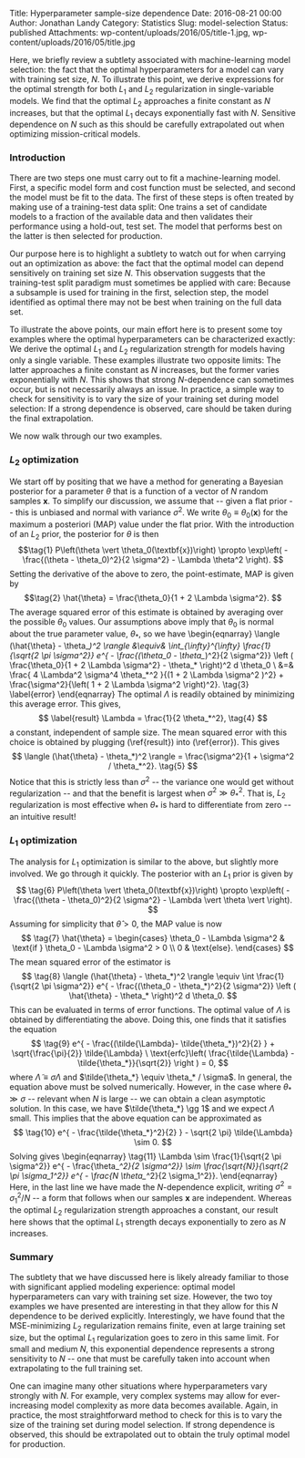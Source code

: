 Title: Hyperparameter sample-size dependence
Date: 2016-08-21 00:00
Author: Jonathan Landy
Category: Statistics
Slug: model-selection
Status: published
Attachments: wp-content/uploads/2016/05/title-1.jpg, wp-content/uploads/2016/05/title.jpg

Here, we briefly review a subtlety associated with machine-learning model selection: the fact that the optimal hyperparameters for a model can vary with training set size, $N.$ To illustrate this point, we derive expressions for the optimal strength for both $L_1$ and $L_2$ regularization in single-variable models. We find that the optimal $L_2$ approaches a finite constant as $N$ increases, but that the optimal $L_1$ decays exponentially fast with $N.$ Sensitive dependence on $N$ such as this should be carefully extrapolated out when optimizing mission-critical models.





### Introduction

There are two steps one must carry out to fit a machine-learning model. First, a specific model form and cost function must be selected, and second the model must be fit to the data. The first of these steps is often treated by making use of a training-test data split: One trains a set of candidate models to a fraction of the available data and then validates their performance using a hold-out, test set. The model that performs best on the latter is then selected for production.

Our purpose here is to highlight a subtlety to watch out for when carrying out an optimization as above: the fact that the optimal model can depend sensitively on training set size $N$. This observation suggests that the training-test split paradigm must sometimes be applied with care: Because a subsample is used for training in the first, selection step, the model identified as optimal there may not be best when training on the full data set.

To illustrate the above points, our main effort here is to present some toy examples where the optimal hyperparameters can be characterized exactly: We derive the optimal $L_1$ and $L_2$ regularization strength for models having only a single variable. These examples illustrate two opposite limits: The latter approaches a finite constant as $N$ increases, but the former varies exponentially with $N$. This shows that strong $N$-dependence can sometimes occur, but is not necessarily always an issue. In practice, a simple way to check for sensitivity is to vary the size of your training set during model selection: If a strong dependence is observed, care should be taken during the final extrapolation.

We now walk through our two examples.

### $L_2$ optimization

We start off by positing that we have a method for generating a Bayesian posterior for a parameter $\theta$ that is a function of a vector of $N$ random samples $\textbf{x}$. To simplify our discussion, we assume that -- given a flat prior -- this is unbiased and normal with variance $\sigma^2$. We write $\theta_0 \equiv \theta_0(\textbf{x})$ for the maximum a posteriori (MAP) value under the flat prior. With the introduction of an $L_2$ prior, the posterior for $\theta$ is then
$$\tag{1}
P\left(\theta \vert \theta_0(\textbf{x})\right) \propto \exp\left( - \frac{(\theta - \theta_0)^2}{2 \sigma^2} - \Lambda \theta^2 \right).
$$
Setting the derivative of the above to zero, the point-estimate, MAP is given by
$$\tag{2}
\hat{\theta} = \frac{\theta_0}{1 + 2 \Lambda \sigma^2}.
$$
The average squared error of this estimate is obtained by averaging over the possible $\theta_0$ values. Our assumptions above imply that $\theta_0$ is normal about the true parameter value, $\theta_*$, so we have
\begin{eqnarray}
\langle (\hat{\theta} - \theta_*)^2 \rangle &\equiv& \int_{\infty}^{\infty} \frac{1}{\sqrt{2 \pi \sigma^2}}
e^{ - \frac{(\theta_0 - \theta_*)^2}{2 \sigma^2}} \left ( \frac{\theta_0}{1 + 2 \Lambda \sigma^2} - \theta_* \right)^2 d \theta_0 \\
&=& \frac{ 4 \Lambda^2 \sigma^4 \theta_*^2 }{(1 + 2 \Lambda \sigma^2 )^2} + \frac{\sigma^2}{\left( 1 + 2 \Lambda \sigma^2 \right)^2}. \tag{3} \label{error}
\end{eqnarray}
The optimal $\Lambda$ is readily obtained by minimizing this average error. This gives,
$$ \label{result}
\Lambda = \frac{1}{2 \theta_*^2}, \tag{4}
$$
a constant, independent of sample size. The mean squared error with this choice is obtained by plugging (\ref{result}) into (\ref{error}). This gives
$$
\langle (\hat{\theta} - \theta_*)^2 \rangle = \frac{\sigma^2}{1 + \sigma^2 / \theta_*^2}. \tag{5}
$$
Notice that this is strictly less than $\sigma^2$ -- the variance one would get without regularization -- and that the benefit is largest when $\sigma^2 \gg \theta_*^2$. That is, $L_2$ regularization is most effective when $\theta_*$ is hard to differentiate from zero -- an intuitive result!

### $L_1$ optimization

The analysis for $L_1$ optimization is similar to the above, but slightly more involved. We go through it quickly. The posterior with an $L_1$ prior is given by
$$ \tag{6}
P\left(\theta \vert \theta_0(\textbf{x})\right) \propto \exp\left( - \frac{(\theta - \theta_0)^2}{2 \sigma^2} - \Lambda \vert \theta \vert \right).
$$
Assuming for simplicity that $\hat{\theta} > 0$, the MAP value is now
$$ \tag{7}
\hat{\theta} = \begin{cases}
\theta_0 - \Lambda \sigma^2 & \text{if } \theta_0 - \Lambda \sigma^2 > 0 \\
0 & \text{else}.
\end{cases}
$$
The mean squared error of the estimator is
$$ \tag{8}
\langle (\hat{\theta} - \theta_*)^2 \rangle \equiv \int \frac{1}{\sqrt{2 \pi \sigma^2}}
e^{ - \frac{(\theta_0 - \theta_*)^2}{2 \sigma^2}} \left ( \hat{\theta} - \theta_* \right)^2 d \theta_0.
$$
This can be evaluated in terms of error functions. The optimal value of $\Lambda$ is obtained by differentiating the above. Doing this, one finds that it satisfies the equation
$$ \tag{9}
e^{ - \frac{(\tilde{\Lambda}- \tilde{\theta_*})^2}{2} } + \sqrt{\frac{\pi}{2}} \tilde{\Lambda} \ \text{erfc}\left( \frac{\tilde{\Lambda} - \tilde{\theta_*}}{\sqrt{2}} \right ) = 0,
$$
where $\tilde{\Lambda} \equiv \sigma \Lambda$ and $\tilde{\theta_*} \equiv \theta_* / \sigma$. In general, the equation above must be solved numerically. However, in the case where $\theta_* \gg \sigma$ -- relevant when $N$ is large -- we can obtain a clean asymptotic solution. In this case, we have $\tilde{\theta_*} \gg 1$ and we expect $\Lambda$ small. This implies that the above equation can be approximated as
$$ \tag{10}
e^{ - \frac{\tilde{\theta_*}^2}{2} } - \sqrt{2 \pi} \tilde{\Lambda} \sim 0.
$$
Solving gives
\begin{eqnarray} \tag{11}
\Lambda \sim \frac{1}{\sqrt{2 \pi \sigma^2}} e^{ - \frac{\theta_*^2}{2 \sigma^2}} \sim \frac{\sqrt{N}}{\sqrt{2 \pi \sigma_1^2}} e^{ - \frac{N \theta_*^2}{2 \sigma_1^2}}.
\end{eqnarray}
Here, in the last line we have made the $N$-dependence explicit, writing $\sigma^2 = \sigma_1^2 / N$ -- a form that follows when our samples $\textbf{x}$ are independent. Whereas the optimal $L_2$ regularization strength approaches a constant, our result here shows that the optimal $L_1$ strength decays exponentially to zero as $N$ increases.

### Summary

The subtlety that we have discussed here is likely already familiar to those with significant applied modeling experience: optimal model hyperparameters can vary with training set size. However, the two toy examples we have presented are interesting in that they allow for this $N$ dependence to be derived explicitly. Interestingly, we have found that the MSE-minimizing $L_2$ regularization remains finite, even at large training set size, but the optimal $L_1$ regularization goes to zero in this same limit. For small and medium $N$, this exponential dependence represents a strong sensitivity to $N$ -- one that must be carefully taken into account when extrapolating to the full training set.

One can imagine many other situations where hyperparameters vary strongly with $N$. For example, very complex systems may allow for ever-increasing model complexity as more data becomes available. Again, in practice, the most straightforward method to check for this is to vary the size of the training set during model selection. If strong dependence is observed, this should be extrapolated out to obtain the truly optimal model for production.
